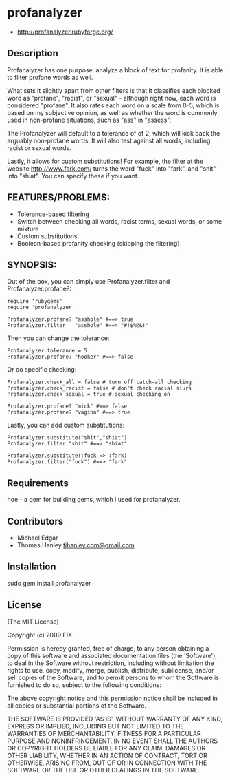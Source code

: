 # profanalyzer

* http://profanalyzer.rubyforge.org/

## Description

Profanalyzer has one purpose: analyze a block of text for profanity. It is able to filter profane words as well. 

What sets it slightly apart from other filters is that it classifies each blocked word as "profane", "racist", or "sexual" - although right now, each word is considered "profane". It also rates each word on a scale from 0-5,  which is based on my subjective opinion, as well as whether the word is commonly used in non-profane situations, such as "ass" in "assess".

The Profanalyzer will default to a tolerance of of 2, which will kick back the arguably non-profane words. It will also test against all words, including racist or sexual words.

Lastly, it allows for custom substitutions! For example, the filter at the website http://www.fark.com/ turns the word "fuck" into "fark", and "shit" into "shiat". You can specify these if you want.

## FEATURES/PROBLEMS:

* Tolerance-based filtering
* Switch between checking all words, racist terms, sexual words, or some 
  mixture
* Custom substitutions
* Boolean-based profanity checking (skipping the filtering)

## SYNOPSIS:

Out of the box, you can simply use Profanalyzer.filter and 
Profanalyzer.profane?:

    require 'rubygems'
    require 'profanalyzer'
    
    Profanalyzer.profane? "asshole" #==> true
    Profanalyzer.filter   "asshole" #==> "#!$%@&!"

Then you can change the tolerance:

    Profanalyzer.tolerance = 5
    Profanalyzer.profane? "hooker" #==> false

Or do specific checking:

    Profanalyzer.check_all = false # turn off catch-all checking
    Profanalyzer.check_racist = false # don't check racial slurs
    Profanalyzer.check_sexual = true # sexual checking on
    
    Profanalyzer.profane? "mick" #==> false
    Profanalyzer.profane? "vagina" #==> true

Lastly, you can add custom substitutions:

    Profanalyzer.substitute("shit","shiat")
    Profanalyzer.filter "shit" #==> "shiat"
    
    Profanalyzer.substitute(:fuck => :fark)
    Profanalyzer.filter("fuck") #==> "fark"


## Requirements

hoe - a gem for building gems, which I used for profanalyzer.

## Contributors

* Michael Edgar
* Thomas Hanley <tjhanley.com@gmail.com>

## Installation

sudo gem install profanalyzer

## License

(The MIT License)

Copyright (c) 2009 FIX

Permission is hereby granted, free of charge, to any person obtaining
a copy of this software and associated documentation files (the
'Software'), to deal in the Software without restriction, including
without limitation the rights to use, copy, modify, merge, publish,
distribute, sublicense, and/or sell copies of the Software, and to
permit persons to whom the Software is furnished to do so, subject to
the following conditions:

The above copyright notice and this permission notice shall be
included in all copies or substantial portions of the Software.

THE SOFTWARE IS PROVIDED 'AS IS', WITHOUT WARRANTY OF ANY KIND,
EXPRESS OR IMPLIED, INCLUDING BUT NOT LIMITED TO THE WARRANTIES OF
MERCHANTABILITY, FITNESS FOR A PARTICULAR PURPOSE AND NONINFRINGEMENT.
IN NO EVENT SHALL THE AUTHORS OR COPYRIGHT HOLDERS BE LIABLE FOR ANY
CLAIM, DAMAGES OR OTHER LIABILITY, WHETHER IN AN ACTION OF CONTRACT,
TORT OR OTHERWISE, ARISING FROM, OUT OF OR IN CONNECTION WITH THE
SOFTWARE OR THE USE OR OTHER DEALINGS IN THE SOFTWARE.